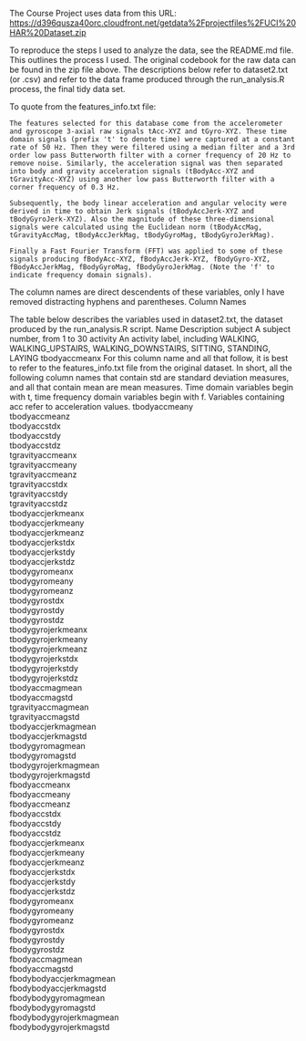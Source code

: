 The Course Project uses data from this URL: https://d396qusza40orc.cloudfront.net/getdata%2Fprojectfiles%2FUCI%20HAR%20Dataset.zip

To reproduce the steps I used to analyze the data, see the README.md file. This outlines the process I used. The original codebook for the raw data can be found in the zip file above. The descriptions below refer to dataset2.txt (or .csv) and refer to the data frame produced through the run_analysis.R process, the final tidy data set.

To quote from the features_info.txt file:

    The features selected for this database come from the accelerometer and gyroscope 3-axial raw signals tAcc-XYZ and tGyro-XYZ. These time domain signals (prefix 't' to denote time) were captured at a constant rate of 50 Hz. Then they were filtered using a median filter and a 3rd order low pass Butterworth filter with a corner frequency of 20 Hz to remove noise. Similarly, the acceleration signal was then separated into body and gravity acceleration signals (tBodyAcc-XYZ and tGravityAcc-XYZ) using another low pass Butterworth filter with a corner frequency of 0.3 Hz.

    Subsequently, the body linear acceleration and angular velocity were derived in time to obtain Jerk signals (tBodyAccJerk-XYZ and tBodyGyroJerk-XYZ). Also the magnitude of these three-dimensional signals were calculated using the Euclidean norm (tBodyAccMag, tGravityAccMag, tBodyAccJerkMag, tBodyGyroMag, tBodyGyroJerkMag).

    Finally a Fast Fourier Transform (FFT) was applied to some of these signals producing fBodyAcc-XYZ, fBodyAccJerk-XYZ, fBodyGyro-XYZ, fBodyAccJerkMag, fBodyGyroMag, fBodyGyroJerkMag. (Note the 'f' to indicate frequency domain signals).

The column names are direct descendents of these variables, only I have removed distracting hyphens and parentheses.
Column Names

The table below describes the variables used in dataset2.txt, the dataset produced by the run_analysis.R script.
Name         Description
subject 	A subject number, from 1 to 30
activity 	An activity label, including WALKING, WALKING_UPSTAIRS, WALKING_DOWNSTAIRS, SITTING, STANDING, LAYING
tbodyaccmeanx 	For this column name and all that follow, it is best to refer to the features_info.txt file from the original dataset. In short, all the following column names that contain std are standard deviation measures, and all that contain mean are mean measures. Time domain variables begin with t, time frequency domain variables begin with f. Variables containing acc refer to acceleration values.
tbodyaccmeany 	
tbodyaccmeanz 	
tbodyaccstdx 	
tbodyaccstdy 	
tbodyaccstdz 	
tgravityaccmeanx 	
tgravityaccmeany 	
tgravityaccmeanz 	
tgravityaccstdx 	
tgravityaccstdy 	
tgravityaccstdz 	
tbodyaccjerkmeanx 	
tbodyaccjerkmeany 	
tbodyaccjerkmeanz 	
tbodyaccjerkstdx 	
tbodyaccjerkstdy 	
tbodyaccjerkstdz 	
tbodygyromeanx 	
tbodygyromeany 	
tbodygyromeanz 	
tbodygyrostdx 	
tbodygyrostdy 	
tbodygyrostdz 	
tbodygyrojerkmeanx 	
tbodygyrojerkmeany 	
tbodygyrojerkmeanz 	
tbodygyrojerkstdx 	
tbodygyrojerkstdy 	
tbodygyrojerkstdz 	
tbodyaccmagmean 	
tbodyaccmagstd 	
tgravityaccmagmean 	
tgravityaccmagstd 	
tbodyaccjerkmagmean 	
tbodyaccjerkmagstd 	
tbodygyromagmean 	
tbodygyromagstd 	
tbodygyrojerkmagmean 	
tbodygyrojerkmagstd 	
fbodyaccmeanx 	
fbodyaccmeany 	
fbodyaccmeanz 	
fbodyaccstdx 	
fbodyaccstdy 	
fbodyaccstdz 	
fbodyaccjerkmeanx 	
fbodyaccjerkmeany 	
fbodyaccjerkmeanz 	
fbodyaccjerkstdx 	
fbodyaccjerkstdy 	
fbodyaccjerkstdz 	
fbodygyromeanx 	
fbodygyromeany 	
fbodygyromeanz 	
fbodygyrostdx 	
fbodygyrostdy 	
fbodygyrostdz 	
fbodyaccmagmean 	
fbodyaccmagstd 	
fbodybodyaccjerkmagmean 	
fbodybodyaccjerkmagstd 	
fbodybodygyromagmean 	
fbodybodygyromagstd 	
fbodybodygyrojerkmagmean 	
fbodybodygyrojerkmagstd 	